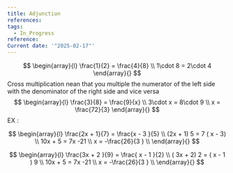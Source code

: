 ```yaml
---
title: Adjunction
references: 
tags:
  - In_Progress
reference: 
Current date: '"2025-02-17"'
---
```

$$
\begin{array}{l}
 \frac{1}{2}  =  \frac{4}{8} \\
1\cdot 8  =  2\cdot 4 
\end{array}{}
$$
Cross multiplication nean that you multiple  the numerator of  the left side with  the denominator of the right side and vice versa 
$$
\begin{array}{l}
 \frac{3}{8}  =  \frac{9}{x} \\
3\cdot x  =  8\cdot 9  \\
x  = \frac{72}{3}
\end{array}{}
$$
EX : 

$$
\begin{array}{l}
\frac{2x + 1}{7}  = \frac{x - 3 }{5} \\
 (2x + 1)  5 =   7 ( x - 3) \\
 10x +  5 =   7x  -21  \\
x    =   -\frac{26}{3 }      \\
\end{array}{}
$$ 



$$
\begin{array}{l}
\frac{3x   +  2 }{9}  = \frac{ x  -  1  }{2} \\
 ( 3x   +  2) 2    = ( x  -  1 ) 9  \\
 10x +  5 =   7x  -21  \\
x    =   -\frac{26}{3 }      \\
\end{array}{}
$$
